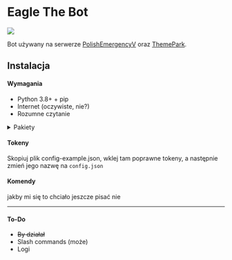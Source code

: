 # Eagle The Bot

<a href="https://discord.gg/kYnKgf4na2">
    <img src="https://img.shields.io/discord/531961175114645534?color=7289DA&label=Discord&logo=discord"/></a>

Bot używany na serwerze [PolishEmergencyV](https://discord.gg/kYnKgf4na2) oraz [ThemePark](https://discord.gg/ZjMX3YD).

## Instalacja
#### **Wymagania**
- Python 3.8+ + pip
- Internet (oczywiste, nie?)
- Rozumne czytanie
<details>
<summary>Pakiety</summary>

```
aiohttp==3.7.4.post0
async-timeout==3.0.1
attrs==21.4.0
certifi==2022.5.18.1
chardet==4.0.0
charset-normalizer==2.0.12
chat-exporter==2.3
discord.py==2.3.1
emoji==2.1.0
grapheme==0.6.0
idna==3.3
multidict==6.0.2
Pillow==9.5.0
protobuf==3.20.0
psutil==5.9.1
pytz==2022.2.1
requests==2.27.1
typing_extensions==4.1.1
urllib3==1.26.9
yarl==1.7.2
```

</details>

#### **Tokeny**
Skopiuj plik config-example.json, wklej tam poprawne tokeny, a następnie zmień jego nazwę na `config.json`

#### **Komendy**
jakby mi się to chciało jeszcze pisać nie


---

#### To-Do
- ~~By działał~~
- Slash commands (może)
- Logi

